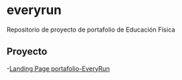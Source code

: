 # everyrun
Repositorio de proyecto de portafolio de Educación Física
 ## Proyecto 
 -[Landing Page portafolio-EveryRun](https://enzo2587.github.io/everyrun/portafolio-ef)
